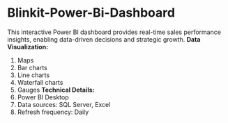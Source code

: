 # Blinkit-Power-Bi-Dashboard

This interactive Power BI dashboard provides real-time sales performance insights, enabling data-driven decisions and strategic growth.
**Data Visualization:**
1. Maps
2. Bar charts
3. Line charts
4. Waterfall charts
5. Gauges
**Technical Details:**
1. Power BI Desktop
2. Data sources: SQL Server, Excel
3. Refresh frequency: Daily

